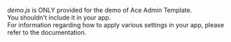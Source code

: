 *demo.js* is ONLY provided for the demo of Ace Admin Template.  
You shouldn't include it in your app.  
For information regarding how to apply various settings in your app, please refer to the documentation.  
